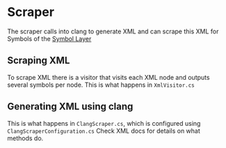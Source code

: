 ﻿# Scraper

The scraper calls into clang to generate XML and can scrape this XML for Symbols of the [Symbol Layer](./symbol-layer/README.md)

## Scraping XML

To scrape XML there is a visitor that visits each XML node and outputs several symbols per node.
This is what happens in `XmlVisitor.cs`

## Generating XML using clang

This is what happens in `ClangScraper.cs`, which is configured using `ClangScraperConfiguration.cs`
Check XML docs for details on what methods do.
